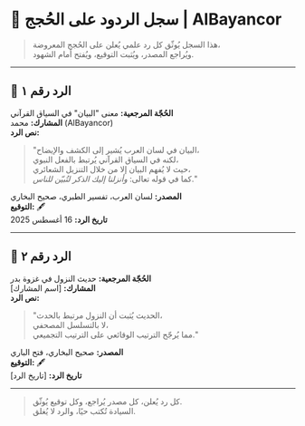 # 📜 سجل الردود على الحُجج | AlBayancor

> هذا السجل يُوثّق كل رد علمي يُعلن على الحُجج المعروضة،  
> ويُراجع المصدر، ويُثبت التوقيع، ويُفتح أمام الشهود.

---

## 🧭 الرد رقم ١

**الحُجّة المرجعية:** معنى "البيان" في السياق القرآني  
**المشارك:** محمد (AlBayancor)  
**نص الرد:**  
> "البيان في لسان العرب يُشير إلى الكشف والإيضاح،  
> لكنه في السياق القرآني يُرتبط بالفعل النبوي،  
> حيث لا يُفهم البيان إلا من خلال التنزيل الشعائري،  
> كما في قوله تعالى: *وأنزلنا إليك الذكر لتُبيّن للناس*."

**المصدر:** لسان العرب، تفسير الطبري، صحيح البخاري  
**التوقيع:** 🖋️  
**تاريخ الرد:** 16 أغسطس 2025

---

## 🧭 الرد رقم ٢

**الحُجّة المرجعية:** حديث النزول في غزوة بدر  
**المشارك:** [اسم المشارك]  
**نص الرد:**  
> "الحديث يُثبت أن النزول مرتبط بالحدث،  
> لا بالتسلسل المصحفي،  
> مما يُرجّح الترتيب الوقائعي على الترتيب التجميعي."

**المصدر:** صحيح البخاري، فتح الباري  
**التوقيع:** 🖋️  
**تاريخ الرد:** [تاريخ الرد]

---

> كل رد يُعلن، كل مصدر يُراجع، وكل توقيع يُوثّق.  
> السيادة تُكتب حيًا، والرد لا يُغلق.